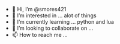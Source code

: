 - 👋 Hi, I’m @smores421
- 👀 I’m interested in ... alot of things
- 🌱 I’m currently learning ... python and lua
- 💞️ I’m looking to collaborate on ...
- 📫 How to reach me ...

<!---
smores421/smores421 is a ✨ special ✨ repository because its `README.md` (this file) appears on your GitHub profile.
You can click the Preview link to take a look at your changes.
--->
